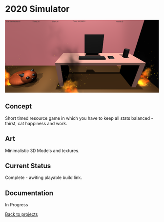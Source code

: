 # 2020 Simulator

![sim2020Banner](sim2020Image.PNG)

## Concept

Short timed resource game in which you have to keep all stats balanced - thirst, cat happiness and work. 

## Art 

Minimalistic 3D Models and textures.

## Current Status

Complete - awiting playable build link. 

## Documentation

In Progress


[Back to projects](projects.md)
